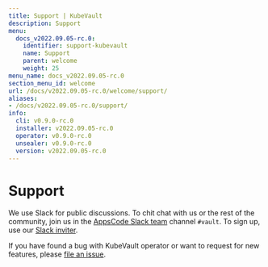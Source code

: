 ```yaml
---
title: Support | KubeVault
description: Support
menu:
  docs_v2022.09.05-rc.0:
    identifier: support-kubevault
    name: Support
    parent: welcome
    weight: 25
menu_name: docs_v2022.09.05-rc.0
section_menu_id: welcome
url: /docs/v2022.09.05-rc.0/welcome/support/
aliases:
- /docs/v2022.09.05-rc.0/support/
info:
  cli: v0.9.0-rc.0
  installer: v2022.09.05-rc.0
  operator: v0.9.0-rc.0
  unsealer: v0.9.0-rc.0
  version: v2022.09.05-rc.0
---
```


# Support

We use Slack for public discussions. To chit chat with us or the rest of the community, join us in the [AppsCode Slack team](https://appscode.slack.com/messages/kubevault/) channel `#vault`. To sign up, use our [Slack inviter](https://slack.appscode.com/).

If you have found a bug with KubeVault operator or want to request for new features, please [file an issue](https://github.com/kubevault/kubevault/issues/new).
